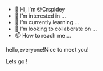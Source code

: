 - 👋 Hi, I’m @Crspidey
- 👀 I’m interested in ...
- 🌱 I’m currently learning ...
- 💞️ I’m looking to collaborate on ...
- 📫 How to reach me ...

<!---
Crspidey/Crspidey is a ✨ special ✨ repository because its `README.md` (this file) appears on your GitHub profile.
You can click the Preview link to take a look at your changes.
--->


hello,everyone!Nice to meet you!

Lets go !
